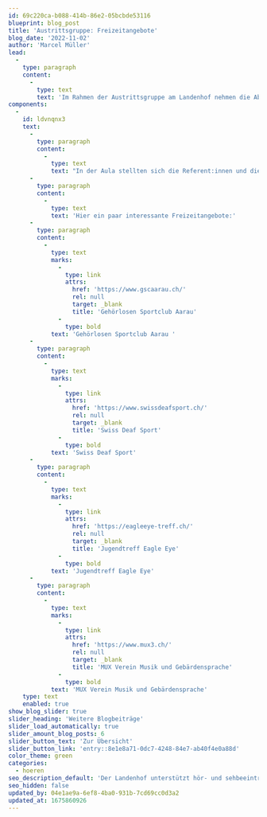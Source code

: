 ```yaml
---
id: 69c220ca-b088-414b-86e2-05bcbde53116
blueprint: blog_post
title: 'Austrittsgruppe: Freizeitangebote'
blog_date: '2022-11-02'
author: 'Marcel Müller'
lead:
  -
    type: paragraph
    content:
      -
        type: text
        text: 'Im Rahmen der Austrittsgruppe am Landenhof nehmen die Abschluss-Schüler:innen jedes Jahr an mehreren interessanten Anlässen teil. Bei verschiedenen Veranstaltungen werden Themen behandelt, welche die Jugendlichen auf dem Weg zur Selbstständigkeit unterstützen. Am 2. November 2022 fand der freiwillige Anlass für die 3. Oberstufe zum Thema Freizeitangebote für Hörbeeinträchtigte statt.'
components:
  -
    id: ldvnqnx3
    text:
      -
        type: paragraph
        content:
          -
            type: text
            text: "In der Aula stellten sich die Referent:innen und die vier Verbände vor und referierten über die verschiedenen Angebote mit spielerischen und sportlichen Aktivitäten, gemeinsamen Treffen mit Plaudern, organisierten Ausflügen, Konzerten mit Gebärdendolmetscher:innen und Vielem mehr. \_Ziel ist es vor allem, dass Hörbeeinträchtige unter sich soziale Kontakte pflegen können. "
      -
        type: paragraph
        content:
          -
            type: text
            text: 'Hier ein paar interessante Freizeitangebote:'
      -
        type: paragraph
        content:
          -
            type: text
            marks:
              -
                type: link
                attrs:
                  href: 'https://www.gscaarau.ch/'
                  rel: null
                  target: _blank
                  title: 'Gehörlosen Sportclub Aarau'
              -
                type: bold
            text: 'Gehörlosen Sportclub Aarau '
      -
        type: paragraph
        content:
          -
            type: text
            marks:
              -
                type: link
                attrs:
                  href: 'https://www.swissdeafsport.ch/'
                  rel: null
                  target: _blank
                  title: 'Swiss Deaf Sport'
              -
                type: bold
            text: 'Swiss Deaf Sport'
      -
        type: paragraph
        content:
          -
            type: text
            marks:
              -
                type: link
                attrs:
                  href: 'https://eagleeye-treff.ch/'
                  rel: null
                  target: _blank
                  title: 'Jugendtreff Eagle Eye'
              -
                type: bold
            text: 'Jugendtreff Eagle Eye'
      -
        type: paragraph
        content:
          -
            type: text
            marks:
              -
                type: link
                attrs:
                  href: 'https://www.mux3.ch/'
                  rel: null
                  target: _blank
                  title: 'MUX Verein Musik und Gebärdensprache'
              -
                type: bold
            text: 'MUX Verein Musik und Gebärdensprache'
    type: text
    enabled: true
show_blog_slider: true
slider_heading: 'Weitere Blogbeiträge'
slider_load_automatically: true
slider_amount_blog_posts: 6
slider_button_text: 'Zur Übersicht'
slider_button_link: 'entry::8e1e8a71-0dc7-4248-84e7-ab40f4e0a88d'
color_theme: green
categories:
  - hoeren
seo_description_default: 'Der Landenhof unterstützt hör- und sehbeeinträchtigte Kinder & Jugendliche in ihrem selbstbestimmten Leben durch Förderung ihrer Fähigkeiten & Entwicklung'
seo_hidden: false
updated_by: 04e1ae9a-6ef8-4ba0-931b-7cd69cc0d3a2
updated_at: 1675860926
---
```

